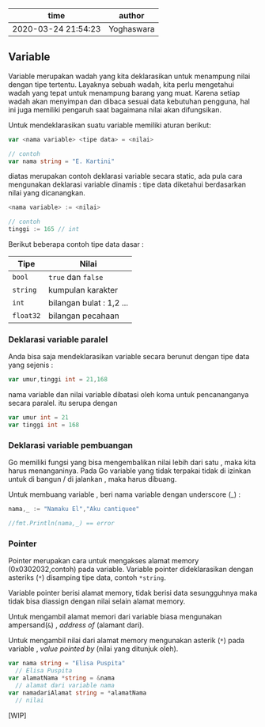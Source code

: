 
time|author
-|-
2020-03-24 21:54:23|Yoghaswara

 
## Variable 

Variable merupakan wadah yang kita deklarasikan untuk menampung nilai dengan tipe tertentu. Layaknya sebuah wadah, kita perlu mengetahui wadah yang tepat untuk menampung barang yang muat. Karena setiap wadah akan menyimpan dan dibaca sesuai data kebutuhan pengguna, hal ini juga memiliki pengaruh saat bagaimana nilai akan difungsikan.

Untuk mendeklarasikan suatu variable memiliki aturan berikut:
```go
var <nama variable> <tipe data> = <nilai>

// contoh 
var nama string = "E. Kartini"
``` 
diatas merupakan contoh deklarasi variable secara static, ada pula cara mengunakan deklarasi variable dinamis : tipe data diketahui berdasarkan nilai yang dicanangkan. 
```go
<nama variable> := <nilai>

// contoh
tinggi := 165 // int
```

Berikut beberapa contoh tipe data dasar :

Tipe |Nilai | 
-|-
`bool` | `true` dan `false`
`string` | kumpulan karakter
`int` | bilangan bulat : 1,2 ...
`float32` | bilangan pecahaan
  
  ### Deklarasi variable paralel
  Anda bisa saja mendeklarasikan variable secara berunut dengan tipe data yang sejenis :
 
```go
var umur,tinggi int = 21,168
```
nama variable dan nilai variable dibatasi oleh koma untuk pencananganya secara paralel. itu serupa dengan
```go
var umur int = 21
var tinggi int = 168
```

### Deklarasi variable pembuangan
Go memiliki fungsi yang bisa mengembalikan nilai lebih dari satu , maka kita harus menanganinya. Pada Go variable yang tidak terpakai tidak di izinkan untuk di bangun / di jalankan , maka harus dibuang.

Untuk membuang variable , beri nama variable dengan underscore (_) :

```go
nama,_ := "Namaku El","Aku cantiquee"

//fmt.Println(nama,_) == error
```

### Pointer

Pointer merupakan cara untuk mengakses alamat memory (0x0302032,contoh) pada variable. Variable pointer dideklarasikan dengan asteriks (`*`) disamping tipe data, contoh `*string`. 

Variable pointer berisi alamat memory, tidak berisi data sesungguhnya maka tidak bisa diassign dengan nilai selain alamat memory.

Untuk mengambil alamat memori dari variable biasa mengunakan ampersand(`&`) , _address of_ (alamant dari).

Untuk mengambil nilai dari alamat memory mengunakan asterik (`*`) pada variable , _value pointed by_ (nilai yang ditunjuk oleh).

```go
var nama string = "Elisa Puspita"
  // Elisa Puspita
var alamatNama *string = &nama
  // alamat dari variable nama
var namadariAlamat string = *alamatNama
  // nilai
```
[WIP]
